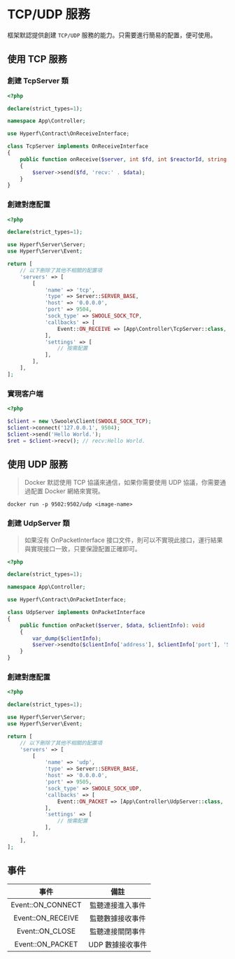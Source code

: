 # TCP/UDP 服務

框架默認提供創建 `TCP/UDP` 服務的能力。只需要進行簡易的配置，便可使用。

## 使用 TCP 服務

### 創建 TcpServer 類

```php
<?php

declare(strict_types=1);

namespace App\Controller;

use Hyperf\Contract\OnReceiveInterface;

class TcpServer implements OnReceiveInterface
{
    public function onReceive($server, int $fd, int $reactorId, string $data): void
    {
        $server->send($fd, 'recv:' . $data);
    }
}

```

### 創建對應配置

```php
<?php

declare(strict_types=1);

use Hyperf\Server\Server;
use Hyperf\Server\Event;

return [
    // 以下刪除了其他不相關的配置項
    'servers' => [
        [
            'name' => 'tcp',
            'type' => Server::SERVER_BASE,
            'host' => '0.0.0.0',
            'port' => 9504,
            'sock_type' => SWOOLE_SOCK_TCP,
            'callbacks' => [
                Event::ON_RECEIVE => [App\Controller\TcpServer::class, 'onReceive'],
            ],
            'settings' => [
                // 按需配置
            ],
        ],
    ],
];

```

### 實現客户端

```php
<?php

$client = new \Swoole\Client(SWOOLE_SOCK_TCP);
$client->connect('127.0.0.1', 9504);
$client->send('Hello World.');
$ret = $client->recv(); // recv:Hello World.
```

## 使用 UDP 服務

> Docker 默認使用 TCP 協議來通信，如果你需要使用 UDP 協議，你需要通過配置 Docker 網絡來實現。  
```shell
docker run -p 9502:9502/udp <image-name>
```

### 創建 UdpServer 類

> 如果沒有 OnPacketInterface 接口文件，則可以不實現此接口，運行結果與實現接口一致，只要保證配置正確即可。

```php
<?php

declare(strict_types=1);

namespace App\Controller;

use Hyperf\Contract\OnPacketInterface;

class UdpServer implements OnPacketInterface
{
    public function onPacket($server, $data, $clientInfo): void
    {
        var_dump($clientInfo);
        $server->sendto($clientInfo['address'], $clientInfo['port'], 'Server：' . $data);
    }
}

```

### 創建對應配置

```php
<?php

declare(strict_types=1);

use Hyperf\Server\Server;
use Hyperf\Server\Event;

return [
    // 以下刪除了其他不相關的配置項
    'servers' => [
        [
            'name' => 'udp',
            'type' => Server::SERVER_BASE,
            'host' => '0.0.0.0',
            'port' => 9505,
            'sock_type' => SWOOLE_SOCK_UDP,
            'callbacks' => [
                Event::ON_PACKET => [App\Controller\UdpServer::class, 'onPacket'],
            ],
            'settings' => [
                // 按需配置
            ],
        ],
    ],
];

```

## 事件

|       事件        |       備註       |
| :---------------: | :--------------: |
| Event::ON_CONNECT | 監聽連接進入事件 |
| Event::ON_RECEIVE | 監聽數據接收事件 |
|  Event::ON_CLOSE  | 監聽連接關閉事件 |
| Event::ON_PACKET  | UDP 數據接收事件 |

